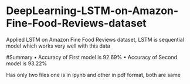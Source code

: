 # DeepLearning-LSTM-on-Amazon-Fine-Food-Reviews-dataset
Applied LSTM on Amazon Fine Food Reviews dataset, LSTM is sequential model which works very well with this data

#Summary
  • Accuracy of First model is 92.69%
  • Accuracy of Second model is 93.22%

Has only two files one is in ipynb and other in pdf format, both are same
